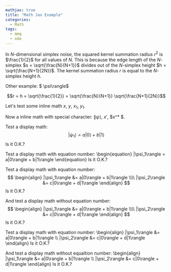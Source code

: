 ```yaml
---
mathjax: true
title: "Math Jax Example"
categories:
  - Math
tags:
  - mmq
  - ode 
---
```


In $N$-dimensional simplex noise, the squared kernel summation radius $r^2$ is $\frac{1}{2}$ for all values of $N$. This is because the edge length of the $N$-simplex $s = \sqrt{\frac{N}{N+1}}$ divides out of the $N$-simplex height $h = \sqrt{\frac{N+1}{2N}}$. The kernel summation radius $r$ is equal to the $N$-simplex height $h$.

Other example: $ \psi\rangle$

$$r = h = \sqrt{\frac{1}{2}} = \sqrt{\frac{N}{N+1}} \sqrt{\frac{N+1}{2N}}$$




Let's test some inline math $x$, $y$, $x_1$, $y_1$.

Now a inline math with special character: $\|\psi\rangle$, $x'$, $x^\* $.

Test a display math:
$$
   |\psi_1\rangle = a|0\rangle + b|1\rangle
$$
Is it O.K.?

Test a display math with equation number:
\begin{equation}
   |\psi_1\rangle = a|0\rangle + b|1\rangle
\end{equation}
Is it O.K.?

Test a display math with equation number:
$$
  \begin{align}
    |\psi_1\rangle &= a|0\rangle + b|1\rangle \\\\
    |\psi_2\rangle &= c|0\rangle + d|1\rangle
  \end{align}
$$
Is it O.K.?

And test a display math without equation number:
$$
  \begin{align}
    |\psi_1\rangle &= a|0\rangle + b|1\rangle \\\\
    |\psi_2\rangle &= c|0\rangle + d|1\rangle
  \end{align}
$$
Is it O.K.?

Test a display math with equation number:
\begin{align}
    |\psi_1\rangle &= a|0\rangle + b|1\rangle \\\\
    |\psi_2\rangle &= c|0\rangle + d|1\rangle
\end{align}
Is it O.K.?

And test a display math without equaltion number:
\begin{align}
    |\psi_1\rangle &= a|0\rangle + b|1\rangle \\\\
    |\psi_2\rangle &= c|0\rangle + d|1\rangle
\end{align}
Is it O.K.?